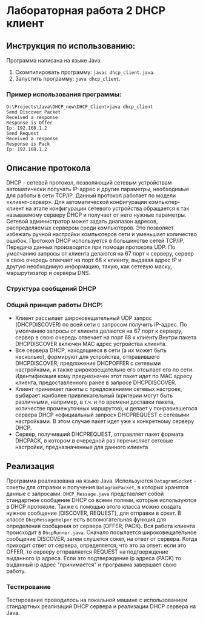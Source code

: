 # Лабораторная работа 2 DHCP клиент

## Инструкция по использованию:
Программа написана на языке Java.
1. Скомпилировать программу: `javac dhcp_client.java`.
2. Запустить программу: `java dhcp_client`.

### Пример использования программы:
```
D:\Projects\Java\DHCP_new\DHCP_Client>java dhcp_client
Send Discover Packet
Received a response
Response is Offer
Ip: 192.168.1.2
Send Request
Received a response
Response is Pack
Ip: 192.168.1.2
```
## Описание протокола

DHCP - сетевой протокол, позволяющий сетевым устройствам автоматически получать IP-адрес и другие параметры, 
необходимые для работы в сети TCP/IP. Данный протокол работает по модели «клиент-сервер». Для автоматической 
конфигурации компьютер-клиент на этапе конфигурации сетевого устройства обращается к так называемому серверу
 DHCP и получает от него нужные параметры. Сетевой администратор может задать диапазон адресов, распределяемых 
 сервером среди компьютеров. Это позволяет избежать ручной настройки компьютеров сети и уменьшает количество
 ошибок. Протокол DHCP используется в большинстве сетей TCP/IP. Передача данных производится при помощи 
 протокола UDP. По умолчанию запросы от клиента делаются на 67 порт к серверу, сервер в свою очередь отвечает 
 на порт 68 к клиенту, выдавая адрес IP и другую необходимую информацию, такую, как сетевую маску,
 маршрутизатор и серверы DNS.
### Структура сообщений DHCP
### Общий принцип работы DHCP:
* Клиент рассылает широковещательный UDP запрос (DHCPDISCOVER) по всей сети с запросом 
получить IP-адрес. По умолчанию запросы от клиента делаются на 67 порт к серверу, сервер в свою очередь отвечает 
              на порт 68 к клиенту.Внутри пакета DHCPDISCOVER
               включен MAC адрес устройства клиента.
* Все сервера DHCP, находящиеся в сети (а их может быть несколько), формируют для устройства, отправившего DHCPDISCOVER, предложение DHCPOFFER с сетевыми настройками, и также широковещательно его отсылает его по сети. Идентификация кому предназначен этот пакет идет по MAC адресу клиента, предоставленного ранее в запросе DHCPDISCOVER.
* Клиент принимает пакеты с предложениями сетевых настроек, выбирает наиболее привлекательный (критерии могут быть различными, например, в т.ч. и по времени доставки пакета, количестве промежуточных маршрутов), и делает у понравившегося сервера DHCP «официальный запрос» DHCPREQUEST с сетевыми настройками. В этом случае пакет идет уже к конкретному серверу DHCP.
* Сервер, получивший DHCPREQUEST, отправляет пакет формата DHCPACK, в котором в очередной раз перечисляет сетевые настройки, предназначенные для данного клиента

## Реализация 
Программа реалиазована на языке Java. Используются `DatagramSocket` - сокеты для отправки и получения `DatagramPacket`, 
в которых хранятся данные с запросами. `DHCP_Message.java` представляет собой стандартное сообщение DHCP со всеми полями,
которые используются в DHCP протоколе. Также с помощью этого класса можно создать нужное сообщение (DISCOVER, REQUEST),
для отправки в сокет. В классе `DhcpMessageHelper` есть вспомогательная функция для определения сообщения от сервера
(OFFER, PACK). Вся работа клиента происходит в `DhcpRunner.java`. Сначало посылается широковещательное сообщение 
DISCOVER, затем слушется сокет, на ответ от сервера. Когда приходит ответ от сервера, определяется, что это за ответ: 
если это OFFER, то серверу отправляется REQUEST на подтверждение выданного ip адреса. Если это подтверждение 
ip адреса (PACK) то выданный ip адрес "принимается" и программа завершает свою работу.
### Тестирование 
Тестирование проводилось на локальной машине с использованием стандартных реализаций DHCP сервера и реализации DHCP сервера на Java.